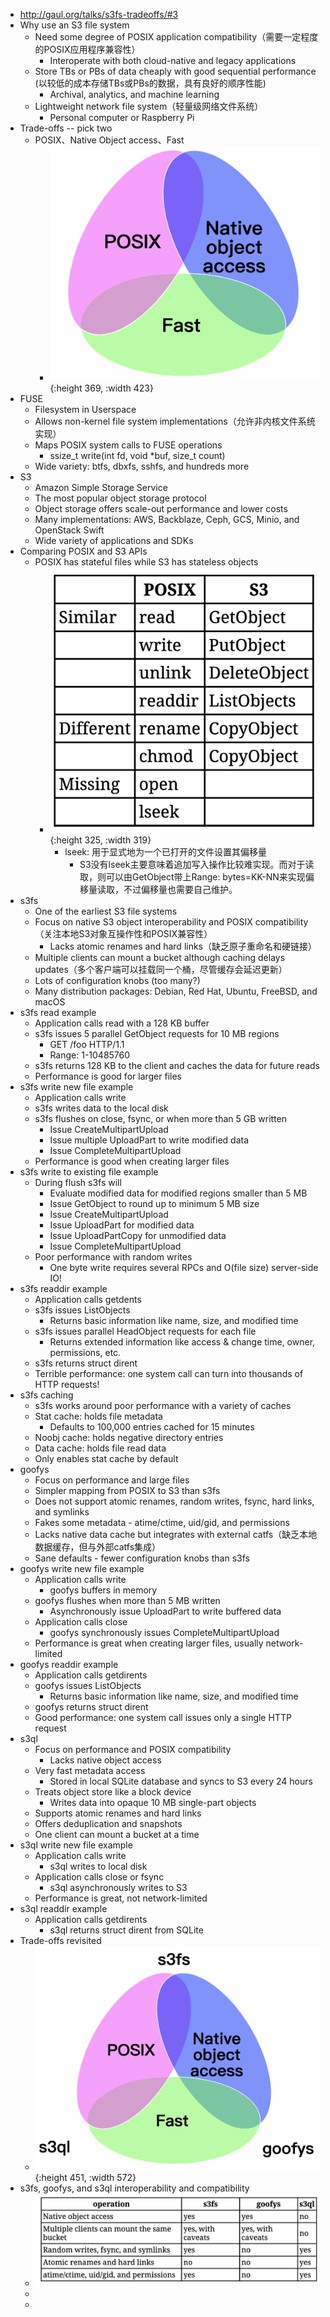 - http://gaul.org/talks/s3fs-tradeoffs/#3
- Why use an S3 file system
	- Need some degree of POSIX application compatibility（需要一定程度的POSIX应用程序兼容性）
		- Interoperate with both cloud-native and legacy applications
	- Store TBs or PBs of data cheaply with good sequential performance (以较低的成本存储TBs或PBs的数据，具有良好的顺序性能)
		- Archival, analytics, and machine learning
	- Lightweight network file system（轻量级网络文件系统）
		- Personal computer or Raspberry Pi
- Trade-offs -- pick two
	- POSIX、Native Object access、Fast
		- ![image.png](../assets/image_1668592301339_0.png){:height 369, :width 423}
- FUSE
	- Filesystem in Userspace
	- Allows non-kernel file system implementations（允许非内核文件系统实现）
	- Maps POSIX system calls to FUSE operations
		- ssize_t write(int fd, void *buf, size_t count)
	- Wide variety: btfs, dbxfs, sshfs, and hundreds more
- S3
	- Amazon Simple Storage Service
	- The most popular object storage protocol
	- Object storage offers scale-out performance and lower costs
	- Many implementations: AWS, Backblaze, Ceph, GCS, Minio, and OpenStack Swift
	- Wide variety of applications and SDKs
- Comparing POSIX and S3 APIs
	- POSIX has stateful files while S3 has stateless objects
		- ![image.png](../assets/image_1668592468167_0.png){:height 325, :width 319}
			- lseek: 用于显式地为一个已打开的文件设置其偏移量
				- S3没有lseek主要意味着追加写入操作比较难实现。而对于读取，则可以由GetObject带上Range: bytes=KK-NN来实现偏移量读取，不过偏移量也需要自己维护。
- s3fs
	- One of the earliest S3 file systems
	- Focus on native S3 object interoperability and POSIX compatibility（关注本地S3对象互操作性和POSIX兼容性）
		- Lacks atomic renames and hard links（缺乏原子重命名和硬链接）
	- Multiple clients can mount a bucket although caching delays updates（多个客户端可以挂载同一个桶，尽管缓存会延迟更新）
	- Lots of configuration knobs (too many?)
	- Many distribution packages: Debian, Red Hat, Ubuntu, FreeBSD, and macOS
- s3fs read example
	- Application calls read with a 128 KB buffer
	- s3fs issues 5 parallel GetObject requests for 10 MB regions
		- GET /foo HTTP/1.1
		- Range: 1-10485760
	- s3fs returns 128 KB to the client and caches the data for future reads
	- Performance is good for larger files
- s3fs write new file example
	- Application calls write
	- s3fs writes data to the local disk
	- s3fs flushes on close, fsync, or when more than 5 GB written
		- Issue CreateMultipartUpload
		- Issue multiple UploadPart to write modified data
		- Issue CompleteMultipartUpload
	- Performance is good when creating larger files
- s3fs write to existing file example
	- During flush s3fs will
		- Evaluate modified data for modified regions smaller than 5 MB
		- Issue GetObject to round up to minimum 5 MB size
		- Issue CreateMultipartUpload
		- Issue UploadPart for modified data
		- Issue UploadPartCopy for unmodified data
		- Issue CompleteMultipartUpload
	- Poor performance with random writes
		- One byte write requires several RPCs and O(file size) server-side IO!
- s3fs readdir example
	- Application calls getdents
	- s3fs issues ListObjects
		- Returns basic information like name, size, and modified time
	- s3fs issues parallel HeadObject requests for each file
		- Returns extended information like access & change time, owner, permissions, etc.
	- s3fs returns struct dirent
	- Terrible performance: one system call can turn into thousands of HTTP requests!
- s3fs caching
	- s3fs works around poor performance with a variety of caches
	- Stat cache: holds file metadata
		- Defaults to 100,000 entries cached for 15 minutes
	- Noobj cache: holds negative directory entries
	- Data cache: holds file read data
	- Only enables stat cache by default
- goofys
	- Focus on performance and large files
	- Simpler mapping from POSIX to S3 than s3fs
	- Does not support atomic renames, random writes, fsync, hard links, and symlinks
	- Fakes some metadata - atime/ctime, uid/gid, and permissions
	- Lacks native data cache but integrates with external catfs（缺乏本地数据缓存，但与外部catfs集成）
	- Sane defaults - fewer configuration knobs than s3fs
- goofys write new file example
	- Application calls write
		- goofys buffers in memory
	- goofys flushes when more than 5 MB written
		- Asynchronously issue UploadPart to write buffered data
	- Application calls close
		- goofys synchronously issues CompleteMultipartUpload
	- Performance is great when creating larger files, usually network-limited
- goofys readdir example
	- Application calls getdirents
	- goofys issues ListObjects
		- Returns basic information like name, size, and modified time
	- goofys returns struct dirent
	- Good performance: one system call issues only a single HTTP request
- s3ql
	- Focus on performance and POSIX compatibility
		- Lacks native object access
	- Very fast metadata access
		- Stored in local SQLite database and syncs to S3 every 24 hours
	- Treats object store like a block device
		- Writes data into opaque 10 MB single-part objects
	- Supports atomic renames and hard links
	- Offers deduplication and snapshots
	- One client can mount a bucket at a time
- s3ql write new file example
	- Application calls write
		- s3ql writes to local disk
	- Application calls close or fsync
		- s3ql asynchronously writes to S3
	- Performance is great, not network-limited
- s3ql readdir example
	- Application calls getdirents
		- s3ql returns struct dirent from SQLite
- Trade-offs revisited
	- ![image.png](../assets/image_1668594077236_0.png){:height 451, :width 572}
- s3fs, goofys, and s3ql interoperability and compatibility
	- ![image.png](../assets/image_1668594345950_0.png)
	-
	-